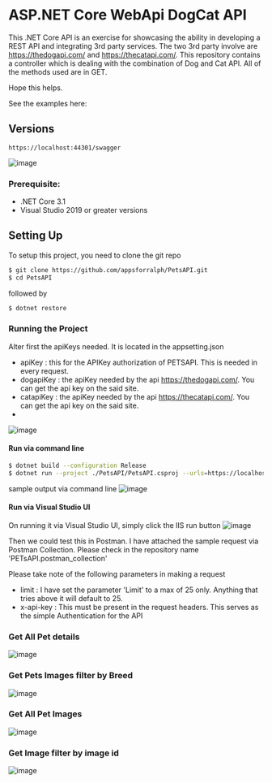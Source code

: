 
# ASP.NET Core WebApi DogCat API

This .NET Core API is an exercise for showcasing the ability in developing a REST API and integrating 3rd
party services. The two 3rd party involve are https://thedogapi.com/ and https://thecatapi.com/.
This repository contains a controller which is dealing with the combination of Dog and Cat API. All of the methods used are in GET.

Hope this helps.

See the examples here: 

## Versions

``` https://localhost:44301/swagger ```

![image](https://user-images.githubusercontent.com/30335870/183977703-79b4d8c7-d783-4334-b3ec-7426cadd92f5.png)

### Prerequisite:

- .NET Core 3.1
- Visual Studio 2019 or greater versions

## Setting Up

To setup this project, you need to clone the git repo

```sh
$ git clone https://github.com/appsforralph/PetsAPI.git
$ cd PetsAPI
```

followed by

```sh
$ dotnet restore
```



### Running the Project
Alter first the apiKeys needed. It is located in the appsetting.json
- apiKey : this for the APIKey authorization of PETSAPI. This is needed in every request.
- dogapiKey : the apiKey needed by the api https://thedogapi.com/. You can get the api key on the said site.
- catapiKey : the apiKey needed by the api https://thecatapi.com/. You can get the api key on the said site.
-
![image](https://user-images.githubusercontent.com/30335870/184063542-b29a93ad-75d8-453c-bd90-dc2cf340911b.png)
#### Run via command line
```sh
$ dotnet build --configuration Release
$ dotnet run --project ./PetsAPI/PetsAPI.csproj --urls=https://localhost:44301/
```
sample output via command line
![image](https://user-images.githubusercontent.com/30335870/184070818-1ff79a87-8c7d-4106-be44-891ecfff55b0.png)

#### Run via Visual Studio UI
On running it via Visual Studio UI, simply click the IIS run button
![image](https://user-images.githubusercontent.com/30335870/184070490-612158cb-aec6-470f-ade8-e4b4b6dc3bb8.png)


Then we could test this in Postman. I have attached the sample request via Postman Collection. Please check in the repository name 'PETsAPI.postman_collection'

Please take note of the following parameters in making a request
- limit : I have set the parameter 'Limit' to a max of 25 only. Anything that tries above it will default to 25.
- x-api-key : This must be present in the request headers. This serves as the simple Authentication for the API

### Get All Pet details
![image](https://user-images.githubusercontent.com/30335870/184064265-b89ee2c7-c8f1-4597-aedb-30b91a3d8bb2.png)

### Get Pets Images filter by Breed
![image](https://user-images.githubusercontent.com/30335870/184064286-0a62006d-c3e9-4e77-8d77-d4074440c2bf.png)

### Get All Pet Images
![image](https://user-images.githubusercontent.com/30335870/184064319-899d8c9c-9ae3-46b3-8109-b8fd2e048d33.png)

### Get Image filter by image id
![image](https://user-images.githubusercontent.com/30335870/184064347-1cba54a8-a4d4-4bb7-a3ba-c869f2bb51f4.png)

